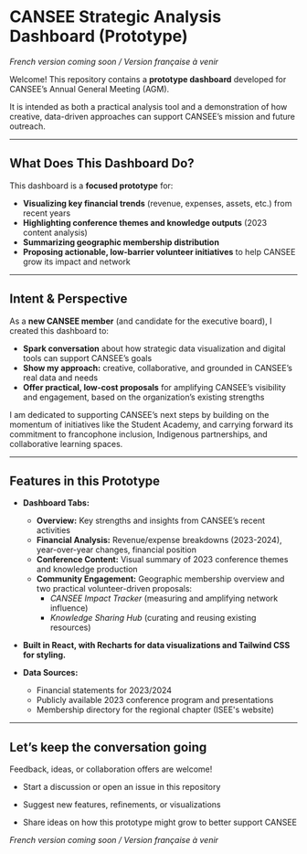# CANSEE Strategic Analysis Dashboard (Prototype)
*French version coming soon / Version française à venir*


Welcome! This repository contains a **prototype dashboard** developed for CANSEE’s Annual General Meeting (AGM).  

It is intended as both a practical analysis tool and a demonstration of how creative, data-driven approaches can support CANSEE’s mission and future outreach.


---

## What Does This Dashboard Do?

This dashboard is a **focused prototype** for:

- **Visualizing key financial trends** (revenue, expenses, assets, etc.) from recent years
- **Highlighting conference themes and knowledge outputs** (2023 content analysis)
- **Summarizing geographic membership distribution**
- **Proposing actionable, low-barrier volunteer initiatives** to help CANSEE grow its impact and network


---

##  Intent & Perspective

As a **new CANSEE member** (and candidate for the executive board), I created this dashboard to:

- **Spark conversation** about how strategic data visualization and digital tools can support CANSEE’s goals
- **Show my approach:** creative, collaborative, and grounded in CANSEE’s real data and needs
- **Offer practical, low-cost proposals** for amplifying CANSEE’s visibility and engagement, based on the organization’s existing strengths

I am dedicated to supporting CANSEE’s next steps by building on the momentum of initiatives like the Student Academy, 
and carrying forward its commitment to francophone inclusion, Indigenous partnerships, and collaborative learning spaces.

---

## Features in this Prototype

- **Dashboard Tabs:**
  - **Overview:** Key strengths and insights from CANSEE’s recent activities
  - **Financial Analysis:** Revenue/expense breakdowns (2023-2024), year-over-year changes, financial position
  - **Conference Content:** Visual summary of 2023 conference themes and knowledge production
  - **Community Engagement:** Geographic membership overview and two practical volunteer-driven proposals:
    - *CANSEE Impact Tracker* (measuring and amplifying network influence)
    - *Knowledge Sharing Hub* (curating and reusing existing resources)

- **Built in React, with Recharts for data visualizations and Tailwind CSS for styling.**  


- **Data Sources:**  
  - Financial statements for 2023/2024
  - Publicly available 2023 conference program and presentations
  - Membership directory for the regional chapter (ISEE's website)


---

##  Let’s keep the conversation going

Feedback, ideas, or collaboration offers are welcome!

- Start a discussion or open an issue in this repository

- Suggest new features, refinements, or visualizations

- Share ideas on how this prototype might grow to better support CANSEE



*French version coming soon / Version française à venir*
